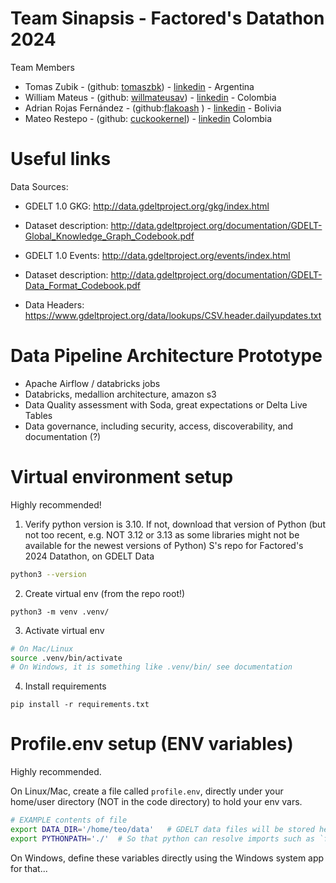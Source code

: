 # Team Sinapsis - Factored's Datathon 2024

Team Members

  - Tomas Zubik - (github: [tomaszbk](https://github.com/tomaszbk)) - [linkedin](https://www.linkedin.com/in/tomas-zubik/) - Argentina 
  - William Mateus - (github: [willmateusav](https://github.com/willmateusav)) - [linkedin](https://www.linkedin.com/in/william-mateus-avila-5a762ba3/) - Colombia 
  - Adrian Rojas Fernández - (github:[flakoash](https://github.com/flakoash) ) - [linkedin](https://www.linkedin.com/in/adrian-rojas-fernandez/) - Bolivia
  - Mateo Restepo - (github: [cuckookernel](https://github.com/cuckookernel)) - [linkedin](https://www.linkedin.com/in/mateorestrepo/) Colombia

# Useful links

Data Sources:
- GDELT 1.0 GKG: http://data.gdeltproject.org/gkg/index.html
- Dataset description: http://data.gdeltproject.org/documentation/GDELT-Global_Knowledge_Graph_Codebook.pdf

- GDELT 1.0 Events: http://data.gdeltproject.org/events/index.html
- Dataset description: http://data.gdeltproject.org/documentation/GDELT-Data_Format_Codebook.pdf
- Data Headers: https://www.gdeltproject.org/data/lookups/CSV.header.dailyupdates.txt

# Data Pipeline Architecture Prototype

- Apache Airflow / databricks jobs
- Databricks, medallion architecture, amazon s3
- Data Quality assessment with Soda, great expectations or Delta Live Tables
- Data governance, including security, access, discoverability, and documentation (?)

# Virtual environment setup

Highly recommended!

1.  Verify python version is 3.10. If not, download that version of Python (but not too recent, e.g. NOT 3.12 or 3.13 as some libraries might not be available for the newest versions of Python)
S's repo for Factored's 2024 Datathon, on GDELT Data

```bash
python3 --version
```

2. Create virtual env (from the repo root!)

```shell
python3 -m venv .venv/
```

3. Activate virtual env

```bash
# On Mac/Linux
source .venv/bin/activate
# On Windows, it is something like .venv/bin/ see documentation
```

4. Install requirements

```
pip install -r requirements.txt
```


# Profile.env setup (ENV variables)

Highly recommended.

On Linux/Mac, create a file called `profile.env`, directly under your home/user directory (NOT in the code directory) to hold your env vars.

```bash
# EXAMPLE contents of file
export DATA_DIR='/home/teo/data'   # GDELT data files will be stored here
export PYTHONPATH='./'  # So that python can resolve imports such as `from data_proc....`
```

On Windows, define these variables directly using the Windows system app for that...
